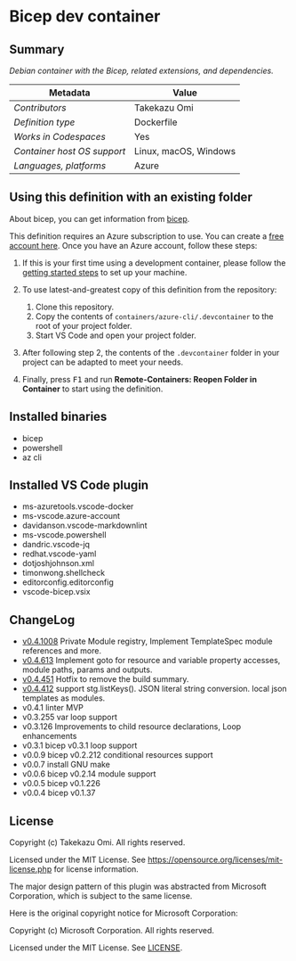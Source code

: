 # Bicep dev container

## Summary

*Debian container with the Bicep, related extensions, and dependencies.*

| Metadata | Value |
|----------|-------|
| *Contributors* | Takekazu Omi |
| *Definition type* | Dockerfile |
| *Works in Codespaces* | Yes |
| *Container host OS support* | Linux, macOS, Windows |
| *Languages, platforms* | Azure |

## Using this definition with an existing folder

About bicep, you can get information from [bicep](https://github.com/Azure/bicep).

This definition requires an Azure subscription to use. You can create a [free account here](https://azure.microsoft.com/en-us/free/). Once you have an Azure account, follow these steps:

1. If this is your first time using a development container, please follow the [getting started steps](https://aka.ms/vscode-remote/containers/getting-started) to set up your machine.

2. To use latest-and-greatest copy of this definition from the repository:
   1. Clone this repository.
   2. Copy the contents of `containers/azure-cli/.devcontainer` to the root of your project folder.
   3. Start VS Code and open your project folder.

3. After following step 2, the contents of the `.devcontainer` folder in your project can be adapted to meet your needs.

4. Finally, press <kbd>F1</kbd> and run **Remote-Containers: Reopen Folder in Container** to start using the definition.

## Installed binaries

- bicep
- powershell
- az cli

## Installed VS Code plugin

- ms-azuretools.vscode-docker
- ms-vscode.azure-account
- davidanson.vscode-markdownlint
- ms-vscode.powershell
- dandric.vscode-jq
- redhat.vscode-yaml
- dotjoshjohnson.xml
- timonwong.shellcheck
- editorconfig.editorconfig
- vscode-bicep.vsix

## ChangeLog

- [v0.4.1008](https://github.com/Azure/bicep/releases/tag/v0.4.1008) Private Module registry, Implement TemplateSpec module references and more.
- [v0.4.613](https://github.com/Azure/bicep/releases/tag/v0.4.613) Implement goto for resource and variable property accesses, module paths, params and outputs.
- [v0.4.451](https://github.com/Azure/bicep/releases/tag/v0.4.451) Hotfix to remove the build summary.
- [v0.4.412](https://github.com/Azure/bicep/releases/tag/v0.4.412) support stg.listKeys(). JSON literal string conversion. local json templates as modules.
- v0.4.1 linter MVP
- v0.3.255 var loop support
- v0.3.126 Improvements to child resource declarations, Loop enhancements
- v0.3.1 bicep v0.3.1 loop support
- v0.0.9 bicep v0.2.212  conditional resources support
- v0.0.7 install GNU make
- v0.0.6 bicep v0.2.14 module support
- v0.0.5 bicep v0.1.226
- v0.0.4 bicep v0.1.37

## License

Copyright (c) Takekazu Omi. All rights reserved.

Licensed under the MIT License. See https://opensource.org/licenses/mit-license.php for license information.

The major design pattern of this plugin was abstracted from Microsoft Corporation, which is subject to the same license.

Here is the original copyright notice for Microsoft Corporation:

Copyright (c) Microsoft Corporation. All rights reserved.

Licensed under the MIT License. See [LICENSE](https://github.com/Microsoft/vscode-dev-containers/blob/master/LICENSE).

